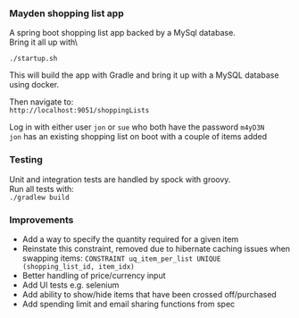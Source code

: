 ### Mayden shopping list app

A spring boot shopping list app backed by a MySql database.\
Bring it all up with\

`./startup.sh`

This will build the app with Gradle and bring it up with a MySQL database using docker.

Then navigate to:\
`http://localhost:9051/shoppingLists`

Log in with either user `jon` or `sue` who both have the password `m4yD3N`\
`jon` has an existing shopping list on boot with a couple of items added

### Testing
Unit and integration tests are handled by spock with groovy.\
Run all tests with:\
`./gradlew build`

### Improvements

* Add a way to specify the quantity required for a given item
* Reinstate this constraint, removed due to hibernate caching issues when swapping items: `CONSTRAINT uq_item_per_list UNIQUE (shopping_list_id, item_idx)`
* Better handling of price/currency input
* Add UI tests e.g. selenium
* Add ability to show/hide items that have been crossed off/purchased
* Add spending limit and email sharing functions from spec